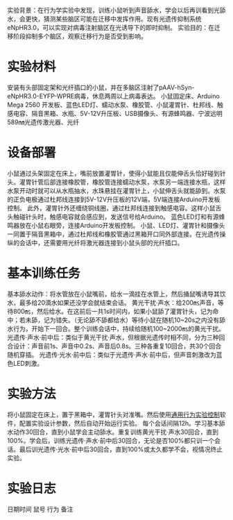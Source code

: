 实验背景：在行为学实验中发现，训练小鼠听到声音舔水，学会以后再训看到光舔水，会更快，猜测某些脑区可能在迁移中发挥作用。现有光遗传抑制系统eNpHR3.0，可以实现对病毒注射脑区在光诱导下的即时抑制。
实验目的：在迁移阶段抑制多个脑区，观察迁移行为是否受到影响。

# 实验材料
安装有头部固定架和光纤插口的小鼠，并在多脑区注射了pAAV-hSyn-eNpHR3.0-EYFP-WPRE病毒，休息两周以上病毒表达。
小鼠固定床、Arduino Mega 2560 开发板、蓝色LED灯、蠕动水泵、橡胶管、小鼠灌胃针、杜邦线、触感电容、隔音黑箱、水瓶、5V-12V升压板、USB摄像头、有源蜂鸣器、宁波远明589㎚光遗传激光器、光纤

# 设备部署
小鼠通过头架固定在床上，嘴前放置灌胃针，使得小鼠能且仅能伸舌头恰好碰到针头。灌胃针管后部连接橡胶管，橡胶管连接蠕动水泵，水泵另一端连接水瓶，这样水泵开动时就可以从水瓶抽水，水珠悬挂在灌胃针上，小鼠伸舌头就能舔到。水泵的正负电极通过杜邦线连接到5V-12V升压板的12V端，5V端连接Arduino开发板控制。
此外，灌胃针外还缠绕铜线圈，通过杜邦线连接到触感电容。这样小鼠舌头触碰针头时，触感电容就会感应到，发送信号给Arduino。
蓝色LED灯和有源蜂鸣器放在小鼠右眼旁，连接Arduino开发板控制。
小鼠、LED灯、灌胃针和摄像头一同置于隔音黑箱中，通过杜邦线和橡胶管通过黑箱开口同外部连接。在光遗传操纵的会话中，还需要用光纤将激光器连接到小鼠头部的光纤插口。

# 基本训练任务
基本舔水动作：将水管放在小鼠嘴前，给水一滴挂在水管上，然后捅鼠嘴诱导其饮水，最多给20滴水如果还没学会就结束会话。
黄光干扰·声水：给200㎳声音，等待800㎳，然后给水。在这前后一共1s时间内，如果小鼠舔了灌胃针头，记为命中；若未舔，记为错失。（无论舔不舔都给水）等待小鼠在随机10~20s之内没有舔水行为，开始下一回合。整个训练会话中，持续给随机100~2000㎳的黄光干扰。
光遗传·声水·前中后：类似于黄光干扰·声水，但根据光遗传时相不同，分为三种回合设计：声音前1s、声音中0.2s、声音后0.8s。三种各重复10回合，共30个回合随机穿插。
光遗传·光水·前中后：类似于光遗传·声水·前中后，但声音刺激改为蓝色LED刺激。

# 实验方法
将小鼠固定在床上，置于黑箱中，灌胃针头对准嘴。然后使用[通用行为实验控制](https://github.com/ShanghaitechGuanjisongLab/Generic-Behavioural-Experimental-Control)软件，配置实验设计参数，然后自动开始运行实验。
每个会话间隔12h。学习基本舔水动作30回合，直到小鼠学会主动舔水。重复训练黄光干扰·声水30回合，直到100%。学会后，训练光遗传·声水·前中后30回合，无论是否100%都只训一个会话。最后训光遗传·光水·前中后30回合，直到100%或太久都学不会，视情况终止实验。

# 实验日志
日期时间				鼠号	行为			备注

